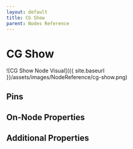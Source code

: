 ```yaml
---
layout: default
title: CG Show
parent: Nodes Reference
---
```

# CG Show

![CG Show Node Visual]({{ site.baseurl }}/assets/images/NodeReference/cg-show.png)

## Pins

## On-Node Properties

## Additional Properties